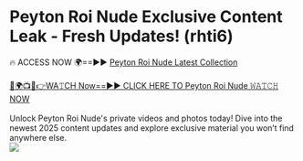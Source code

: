 # Peyton Roi Nude Exclusive Content Leak - Fresh Updates! (rhti6)

🔥 ACCESS NOW 🌍==►► <a href="https://tinyurl.com/2mz8nhtm" rel="nofollow">Peyton Roi Nude Latest Collection</a>
<br><br>
[🔴🌍📺📱👉WA𝚃CH Now==►► CLICK HERE TO Peyton Roi Nude 𝚆𝙰𝚃𝙲𝙷 NOW](https://tinyurl.com/2mz8nhtm)
<br><br>
Unlock Peyton Roi Nude's private videos and photos today! Dive into the newest 2025 content updates and explore exclusive material you won’t find anywhere else.
<br>
<a href="https://tinyurl.com/2mz8nhtm" rel="nofollow" data-target="animated-image.originalLink"><img src="https://camo.githubusercontent.com/8a4f000d20f83aca3bf7ec5f350d767afa0574a8a352519fd8cfa583a6f93a33/68747470733a2f2f692e696d6775722e636f6d2f644a486b345a712e676966" data-canonical-src="https://i.imgur.com/dJHk4Zq.gif" style="max-width: 100%; display: inline-block;" data-target="animated-image.originalImage"></a>
<br>
